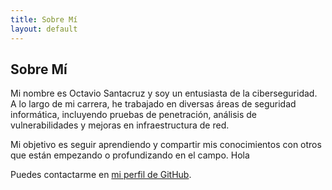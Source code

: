 ```yaml
---
title: Sobre Mí
layout: default
---
```


## Sobre Mí

Mi nombre es Octavio Santacruz y soy un entusiasta de la ciberseguridad. A lo largo de mi carrera, he trabajado en diversas áreas de seguridad informática, incluyendo pruebas de penetración, análisis de vulnerabilidades y mejoras en infraestructura de red.

Mi objetivo es seguir aprendiendo y compartir mis conocimientos con otros que están empezando o profundizando en el campo. Hola

Puedes contactarme en [mi perfil de GitHub](https://github.com/octaviosantacruz).
